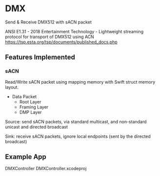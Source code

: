 # DMX

Send & Receive DMX512 with sACN packet

ANSI E1.31 - 2018 Entertainment Technology - Lightweight streaming protocol for transport of DMX512 using ACN
<https://tsp.esta.org/tsp/documents/published_docs.php>


## Features Implemented

### sACN

Read/Write sACN packet using mapping memory with Swift struct memory layout.

- Data Packet
	- Root Layer
	- Framing Layer
	- DMP Layer

Source: send sACN packets, via standard multicast, and non-standard unicast and directed broadcast

Sink: receive sACN packets, ignore local endpoints (sent by the directed broadcast)


## Example App

DMXController
DMXController.xcodeproj